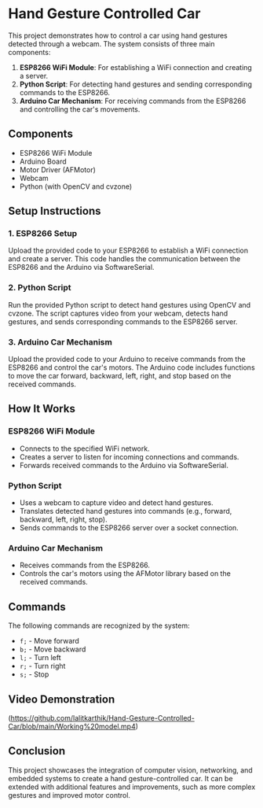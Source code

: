 # Hand Gesture Controlled Car

This project demonstrates how to control a car using hand gestures detected through a webcam. The system consists of three main components:

1. **ESP8266 WiFi Module**: For establishing a WiFi connection and creating a server.
2. **Python Script**: For detecting hand gestures and sending corresponding commands to the ESP8266.
3. **Arduino Car Mechanism**: For receiving commands from the ESP8266 and controlling the car's movements.

## Components
- ESP8266 WiFi Module
- Arduino Board
- Motor Driver (AFMotor)
- Webcam
- Python (with OpenCV and cvzone)

## Setup Instructions

### 1. ESP8266 Setup
Upload the provided code to your ESP8266 to establish a WiFi connection and create a server. This code handles the communication between the ESP8266 and the Arduino via SoftwareSerial.

### 2. Python Script
Run the provided Python script to detect hand gestures using OpenCV and cvzone. The script captures video from your webcam, detects hand gestures, and sends corresponding commands to the ESP8266 server.

### 3. Arduino Car Mechanism
Upload the provided code to your Arduino to receive commands from the ESP8266 and control the car's motors. The Arduino code includes functions to move the car forward, backward, left, right, and stop based on the received commands.

## How It Works

### ESP8266 WiFi Module
- Connects to the specified WiFi network.
- Creates a server to listen for incoming connections and commands.
- Forwards received commands to the Arduino via SoftwareSerial.

### Python Script
- Uses a webcam to capture video and detect hand gestures.
- Translates detected hand gestures into commands (e.g., forward, backward, left, right, stop).
- Sends commands to the ESP8266 server over a socket connection.

### Arduino Car Mechanism
- Receives commands from the ESP8266.
- Controls the car's motors using the AFMotor library based on the received commands.

## Commands
The following commands are recognized by the system:
- `f;` - Move forward
- `b;` - Move backward
- `l;` - Turn left
- `r;` - Turn right
- `s;` - Stop

## Video Demonstration
(https://github.com/lalitkarthik/Hand-Gesture-Controlled-Car/blob/main/Working%20model.mp4)

## Conclusion
This project showcases the integration of computer vision, networking, and embedded systems to create a hand gesture-controlled car. It can be extended with additional features and improvements, such as more complex gestures and improved motor control.

